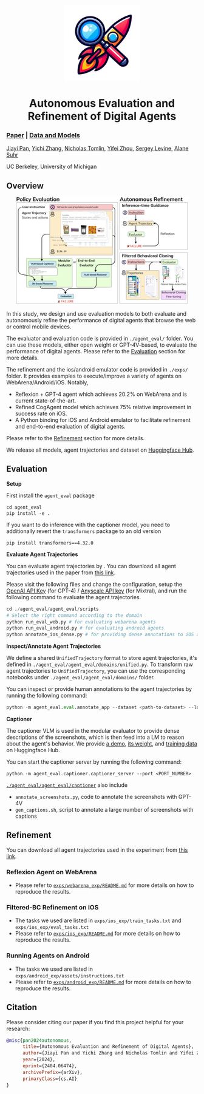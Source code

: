 <div align="center">
  <img src="./assets/logo.png" alt="Logo" width="200" height="200">
  <h1 align="center">Autonomous Evaluation and Refinement of Digital Agents</h1>
</div>

### [Paper](https://arxiv.org/abs/2404.06474) | [Data and Models](https://huggingface.co/agent-eval-refine)

[Jiayi Pan](https://www.jiayipan.me/), [Yichi Zhang](https://sled.eecs.umich.edu/author/yichi-zhang/), [Nicholas Tomlin](https://people.eecs.berkeley.edu/~nicholas_tomlin/), [Yifei Zhou](https://yifeizhou02.github.io/), [Sergey Levine](https://people.eecs.berkeley.edu/~svlevine/), [Alane Suhr](https://www.alanesuhr.com/)

UC Berkeley, University of Michigan

<!-- 
## Contents:
1. [Getting Started](#start)
2. [Benchmark](#benchmarks)
3. [Evaluation](#evaluation)
4. [Training](#training)
5. [License](#license)
6. [Citation](#citation)
7. [Acknowledgement](#acknowledgement) -->

## Overview
<div align="center">
  <img src="./assets/overview.png" alt="Overview" style="width: 90%;">
</div>

In this study, we design and use evaluation models to both evaluate and autonomously refine the performance of digital agents that browse the web or control mobile devices.

The evaluator and evaluation code is provided in `./agent_eval/` folder. You can use these models, either open weight or GPT-4V-based, to evaluate the performance of digital agents. Please refer to the [Evaluation](#Evaluation) section for more details.

The refinement and the ios/android emulator code is provided in `./exps/` folder. It provides examples to execute/improve a variety of agents on WebArena/Android/iOS.  Notably,
- Reflexion + GPT-4 agent which achieves 20.2% on WebArena and is current state-of-the-art. 
- Refined CogAgent model which achieves 75% relative improvement in success rate on iOS. 
- A Python binding for iOS and Android emulator to facilitate refinement and end-to-end evaluation of digital agents.

Please refer to the [Refinement](#Refinement) section for more details.

We release all models, agent trajectories and dataset on [Huggingface Hub](https://huggingface.co/Agent-Eval-Refine).

## Evaluation <a name="Evaluation"></a>
**Setup**

First install the `agent_eval` package
```
cd agent_eval
pip install -e .
```

If you want to do inference with the captioner model, you need to additionally revert the `transformers` package to an old version 

```
pip install transformers==4.32.0
```

**Evaluate Agent Trajectories**

You can evaluate agent trajectories by . You can download all agent trajectories used in the paper from [this link](https://huggingface.co/datasets/Agent-Eval-Refine/Agent-Trajectories).


Please visit the following files and change the configuration, setup the [OpenAI API Key](https://openai.com/blog/openai-api) (for GPT-4) / [Anyscale API key](https://www.anyscale.com/endpoints) (for Mixtral), and run the following command to evaluate the agent trajectories.
```python
cd ./agent_eval/agent_eval/scripts
# Select the right command according to the domain
python run_eval_web.py # for evaluating webarena agents
python run_eval_android.py # for evaluating android agents
python annotate_ios_dense.py # for providing dense annotations to iOS agents, later used as rewards in filtered-bc
```

**Inspect/Annotate Agent Trajectories**

We define a shared `UnifiedTrajectory` format to store agent trajectories, it's defined in `./agent_eval/agent_eval/domains/unified.py`. To transform raw agent trajectories to `UnifiedTrajectory`, you can use the corresponding notebooks under `./agent_eval/agent_eval/domains/` folder.

You can inspect or provide human annotations to the agent trajectories by running the following command:

```python
python -m agent_eval.eval.annotate_app --dataset <path-to-dataset> --log_name <log-name>
```

**Captioner**

The captioner VLM is used in the modular evaluator to provide dense descriptions of the screenshots, which is then feed into a LM to reason about the agent's behavior.
We provide [a demo](https://huggingface.co/spaces/Agent-Eval-Refine/Captioner), [its weight](https://huggingface.co/Agent-Eval-Refine/Captioner), and [training data](https://huggingface.co/datasets/Agent-Eval-Refine/GUI-Dense-Descriptions) on Huggingface Hub.

You can start the captioner server by running the following command:
```
python -m agent_eval.captioner.captioner_server --port <PORT_NUMBER>
````

[`./agent_eval/agent_eval/captioner`](./agent_eval/agent_eval/captioner) also include
- `annotate_screenshots.py`, code to annotate the screenshots with GPT-4V 
- `gen_captions.sh`, script to annotate a large number of screenshots with captions

## Refinement <a name="Refinement"></a>

You can download all agent trajectories used in the experiment from [this link](https://huggingface.co/datasets/Agent-Eval-Refine/Agent-Trajectories).

### Reflexion Agent on WebArena
- Please refer to [`exps/webarena_exp/README.md`](exps/webarena_exp/README.md) for more details on how to reproduce the results.

### Filtered-BC Refinement on iOS
- The tasks we used are listed in `exps/ios_exp/train_tasks.txt` and `exps/ios_exp/eval_tasks.txt`
- Please refer to [`exps/ios_exp/README.md`](exps/ios_exp/README.md) for more details on how to reproduce the results.

### Running Agents on Android
- The tasks we used are listed in `exps/android_exp/assets/instructions.txt`
- Please refer to [`exps/android_exp/README.md`](exps/android_exp/README.md) for more details on how to reproduce the results.


## Citation <a name="citation"></a>
Please consider citing our paper if you find this project helpful for your research:

```bibtex
@misc{pan2024autonomous,
      title={Autonomous Evaluation and Refinement of Digital Agents}, 
      author={Jiayi Pan and Yichi Zhang and Nicholas Tomlin and Yifei Zhou and Sergey Levine and Alane Suhr},
      year={2024},
      eprint={2404.06474},
      archivePrefix={arXiv},
      primaryClass={cs.AI}
}
```
